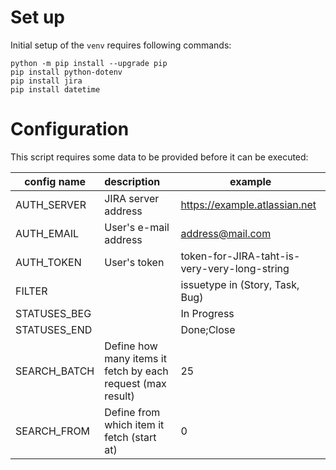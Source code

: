 # Set up
Initial setup of the `venv` requires following commands:
```
python -m pip install --upgrade pip
pip install python-dotenv
pip install jira
pip install datetime
```

# Configuration
This script requires some data to be provided before it can be executed:

| config name  | description                                                 | example                                      |
|--------------|:------------------------------------------------------------|----------------------------------------------|
| AUTH_SERVER  | JIRA server address                                         | https://example.atlassian.net                |
| AUTH_EMAIL   | User's e-mail address                                       | address@mail.com                             |
| AUTH_TOKEN   | User's token                                                | token-for-JIRA-taht-is-very-very-long-string |
| FILTER       |                                                             | issuetype in (Story, Task, Bug)              |
| STATUSES_BEG |                                                             | In Progress                                  |
| STATUSES_END |                                                             | Done;Close                                   |
| SEARCH_BATCH | Define how many items it fetch by each request (max result) | 25                                           |
| SEARCH_FROM  | Define from which item it fetch (start at)                  | 0                                            |